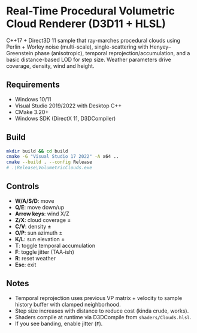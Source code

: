 # Real-Time Procedural Volumetric Cloud Renderer (D3D11 + HLSL)
C++17 + Direct3D 11 sample that ray-marches procedural clouds using Perlin + Worley noise (multi-scale),
single-scattering with Henyey–Greenstein phase (anisotropic), temporal reprojection/accumulation,
and a basic distance-based LOD for step size. Weather parameters drive coverage, density, wind and height.


## Requirements
- Windows 10/11
- Visual Studio 2019/2022 with Desktop C++
- CMake 3.20+
- Windows SDK (DirectX 11, D3DCompiler)

## Build
```bash
mkdir build && cd build
cmake -G "Visual Studio 17 2022" -A x64 ..
cmake --build . --config Release
# .\Release\VolumetricClouds.exe
```

## Controls
- **W/A/S/D**: move
- **Q/E**: move down/up
- **Arrow keys**: wind X/Z
- **Z/X**: cloud coverage ±
- **C/V**: density ±
- **O/P**: sun azimuth ±
- **K/L**: sun elevation ±
- **T**: toggle temporal accumulation
- **F**: toggle jitter (TAA-ish)
- **R**: reset weather
- **Esc**: exit

## Notes
- Temporal reprojection uses previous VP matrix + velocity to sample history buffer with clamped neighborhood.
- Step size increases with distance to reduce cost (kinda crude, works).
- Shaders compile at runtime via D3DCompile from `shaders/Clouds.hlsl`.
- If you see banding, enable jitter (`F`).
